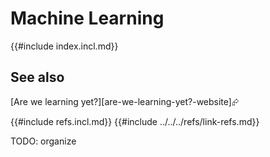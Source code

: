 # Machine Learning

{{#include index.incl.md}}

## See also

[Are we learning yet?][are-we-learning-yet?-website]⮳

{{#include refs.incl.md}}
{{#include ../../../refs/link-refs.md}}

<div class="hidden">
TODO: organize
</div>
